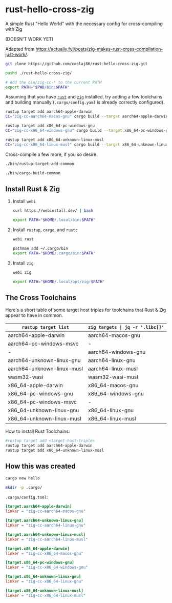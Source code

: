 # rust-hello-cross-zig

A simple Rust "Hello World" with the necessary config for cross-compiling with Zig

(DOESN'T WORK YET)

Adapted from <https://actually.fyi/posts/zig-makes-rust-cross-compilation-just-work/>.

```bash
git clone https://github.com/coolaj86/rust-hello-cross-zig.git

pushd ./rust-hello-cross-zig/

# Add the bin/zig-cc-* to the current PATH
export PATH="$PWD/bin:$PATH"
```

Assuming that you have [`rust`](https://webinstall.dev/rust) and
[`zig`](https://webinstall.dev/zig) installed, try adding a few toolchains and
building manually (`.cargo/config.yaml` is already correctly configured).

```bash
rustup target add aarch64-apple-darwin
CC="zig-cc-aarch64-macos-gnu" cargo build --target aarch64-apple-darwin

rustup target add x86_64-pc-windows-gnu
CC="zig-cc-x86_64-windows-gnu" cargo build --target x86_64-pc-windows-gnu

rustup target add x86_64-unknown-linux-musl
CC="zig-cc-x86_64-linux-musl" cargo build --target x86_64-unknown-linux-musl
```

Cross-compile a few more, if you so desire.

```bash
./bin/rustup-target-add-common

./bin/cargo-build-common
```

## Install Rust & Zig

1. Install `webi`

    ```bash
    curl https://webinstall.dev/ | bash

    export PATH="$HOME/.local/bin:$PATH"
    ```

2. Install `rustup`, `cargo`, and `rustc`

    ```bash
    webi rust

    pathman add ~/.cargo/bin
    export PATH="$HOME/.cargo/bin:$PATH"
    ```

3. Install `zig`

    ```bash
    webi zig

    export PATH="$HOME/.local/opt/zig:$PATH"
    ```

## The Cross Toolchains

Here's a short table of some target host triples for toolchains that Rust & Zig appear to have in common.

| `rustup target list`       | `zig targets \| jq -r '.libc[]'` |
| -------------------------- | -------------------------------- |
| aarch64-apple-darwin       | aarch64-macos-gnu                |
| aarch64-pc-windows-msvc    | -                                |
| -                          | aarch64-windows-gnu              |
| aarch64-unknown-linux-gnu  | aarch64-linux-gnu                |
| aarch64-unknown-linux-musl | aarch64-linux-musl               |
| wasm32-wasi                | wasm32-wasi-musl                 |
| x86_64-apple-darwin        | x86_64-macos-gnu                 |
| x86_64-pc-windows-gnu      | x86_64-windows-gnu               |
| x86_64-pc-windows-msvc     | -                                |
| x86_64-unknown-linux-gnu   | x86_64-linux-gnu                 |
| x86_64-unknown-linux-musl  | x86_64-linux-musl                |

How to install Rust Toolchains:

```bash
#rustup target add <target-host-triple>
rustup target add aarch64-apple-darwin
rustup target add x86_64-unknown-linux-musl
```

## How this was created

```bash
cargo new hello

mkdir -p .cargo/
```

`.cargo/config.toml`:

```toml
[target.aarch64-apple-darwin]
linker = "zig-cc-aarch64-macos-gnu"

[target.aarch64-unknown-linux-gnu]
linker = "zig-cc-aarch64-linux-gnu"

[target.aarch64-unknown-linux-musl]
linker = "zig-cc-aarch64-linux-musl"

[target.x86_64-apple-darwin]
linker = "zig-cc-x86_64-macos-gnu"

[target.x86_64-pc-windows-gnu]
linker = "zig-cc-x86_64-windows-gnu"

[target.x86_64-unknown-linux-gnu]
linker = "zig-cc-x86_64-linux-gnu"

[target.x86_64-unknown-linux-musl]
linker = "zig-cc-x86_64-linux-musl"
```
